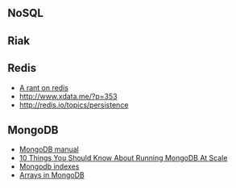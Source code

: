 NoSQL
-----------


Riak
---------------


Redis
--------------------
* [A rant on redis](http://www.roguelazer.com/2013/12/a-rant-on-redis/)
* http://www.xdata.me/?p=353
* http://redis.io/topics/persistence

MongoDB
-------------
* [MongoDB manual](http://docs.mongodb.org/manual/)
* [10 Things You Should Know About Running MongoDB At Scale](http://highscalability.com/blog/2014/3/5/10-things-you-should-know-about-running-mongodb-at-scale.html)
* [Mongodb indexes](http://emptysqua.re/blog/optimizing-mongodb-compound-indexes/)
* [Arrays in MongoDB](http://blog.mongolab.com/2013/04/thinking-about-arrays-in-mongodb/)

